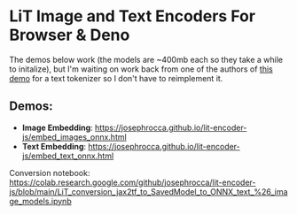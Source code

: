 # LiT Image and Text Encoders For Browser & Deno
The demos below work (the models are ~400mb each so they take a while to initalize), but I'm waiting on work back from one of the authors of [this demo](https://google-research.github.io/vision_transformer/lit/) for a text tokenizer so I don't have to reimplement it.

## Demos:
* **Image Embedding**: https://josephrocca.github.io/lit-encoder-js/embed_images_onnx.html
* **Text Embedding**: https://josephrocca.github.io/lit-encoder-js/embed_text_onnx.html

Conversion notebook: https://colab.research.google.com/github/josephrocca/lit-encoder-js/blob/main/LiT_conversion_jax2tf_to_SavedModel_to_ONNX_text_%26_image_models.ipynb
